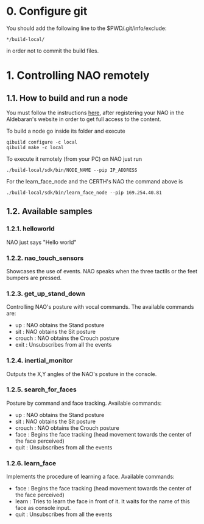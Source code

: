 # 0. Configure git

You should add the following line to the $PWD/.git/info/exclude:

    */build-local/

in order not to commit the build files.

# 1. Controlling NAO remotely

## 1.1. How to build and run a node

You must follow the instructions [here](http://janebotics.blogspot.gr/2012/12/better-nao-than-never-nao-tutorial-part.html), after registering your NAO in the Aldebaran's website in order to get full access to the content.

To build a node go inside its folder and execute

    qibuild configure -c local
    qibuild make -c local

To execute it remotely (from your PC) on NAO just run

    ./build-local/sdk/bin/NODE_NAME --pip IP_ADDRESS

For the learn_face_node and the CERTH's NAO the command above is

    ./build-local/sdk/bin/learn_face_node --pip 169.254.40.81

## 1.2. Available samples

### 1.2.1. helloworld

NAO just says "Hello world"

### 1.2.2. nao_touch_sensors

Showcases the use of events. NAO speaks when the three tactils or the feet bumpers are pressed.

### 1.2.3. get_up_stand_down

Controlling NAO's posture with vocal commands. The available commands are:

- up : NAO obtains the Stand posture
- sit : NAO obtains the Sit posture
- crouch : NAO obtains the Crouch posture
- exit : Unsubscribes from all the events

### 1.2.4. inertial_monitor

Outputs the X,Y angles of the NAO's posture in the console.

### 1.2.5. search_for_faces

Posture by command and face tracking. Available commands:

- up : NAO obtains the Stand posture
- sit : NAO obtains the Sit posture
- crouch : NAO obtains the Crouch posture
- face : Begins the face tracking (head movement towards the center of the face perceived)
- quit : Unsubscribes from all the events

### 1.2.6. learn_face

Implements the procedure of learning a face. Available commands:

- face : Begins the face tracking (head movement towards the center of the face perceived)
- learn : Tries to learn the face in front of it. It waits for the name of this face as console input.
- quit : Unsubscribes from all the events
